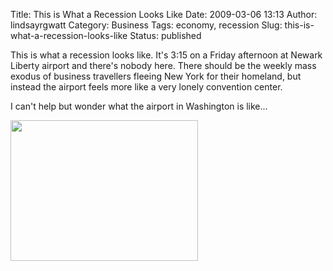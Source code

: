 Title: This is What a Recession Looks Like
Date: 2009-03-06 13:13
Author: lindsayrgwatt
Category: Business
Tags: economy, recession
Slug: this-is-what-a-recession-looks-like
Status: published

This is what a recession looks like. It's 3:15 on a Friday afternoon at Newark Liberty airport and there's nobody here. There should be the weekly mass exodus of business travellers fleeing New York for their homeland, but instead the airport feels more like a very lonely convention center.

I can't help but wonder what the airport in Washington is like...

[<img src="{static}/images/2009/03/l-640-480-9a410d43-91f5-4c8d-a73b-fee45c525ec3.jpeg" class="alignnone size-full " width="300" height="225" />]({static}/images/2009/03/l-640-480-9a410d43-91f5-4c8d-a73b-fee45c525ec3.jpeg)

